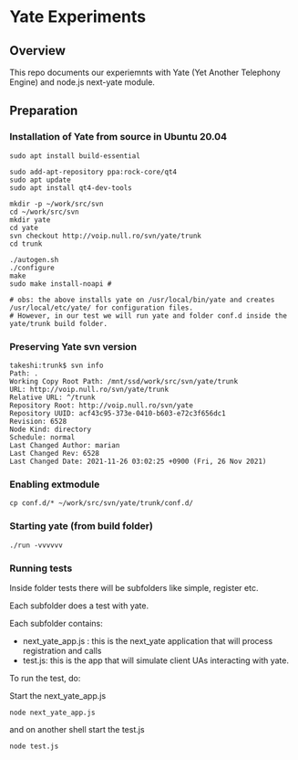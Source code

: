 # Yate Experiments

## Overview

This repo documents our experiemnts with Yate (Yet Another Telephony Engine) and node.js next-yate module.

## Preparation

### Installation of Yate from source in Ubuntu 20.04
```
sudo apt install build-essential

sudo add-apt-repository ppa:rock-core/qt4
sudo apt update
sudo apt install qt4-dev-tools
 
mkdir -p ~/work/src/svn
cd ~/work/src/svn
mkdir yate
cd yate
svn checkout http://voip.null.ro/svn/yate/trunk
cd trunk

./autogen.sh 
./configure
make
sudo make install-noapi #

# obs: the above installs yate on /usr/local/bin/yate and creates /usr/local/etc/yate/ for configuration files.
# However, in our test we will run yate and folder conf.d inside the yate/trunk build folder.
```
### Preserving Yate svn version
```
takeshi:trunk$ svn info
Path: .
Working Copy Root Path: /mnt/ssd/work/src/svn/yate/trunk
URL: http://voip.null.ro/svn/yate/trunk
Relative URL: ^/trunk
Repository Root: http://voip.null.ro/svn/yate
Repository UUID: acf43c95-373e-0410-b603-e72c3f656dc1
Revision: 6528
Node Kind: directory
Schedule: normal
Last Changed Author: marian
Last Changed Rev: 6528
Last Changed Date: 2021-11-26 03:02:25 +0900 (Fri, 26 Nov 2021)
```

### Enabling extmodule
```
cp conf.d/* ~/work/src/svn/yate/trunk/conf.d/
```

### Starting yate (from build folder)
```
./run -vvvvvv
```

### Running tests

Inside folder tests there will be subfolders like simple, register etc.

Each subfolder does a test with yate.

Each subfolder contains:
  - next_yate_app.js : this is the next_yate application that will process registration and calls
  - test.js: this is the app that will simulate client UAs interacting with yate.

To run the test, do:

Start the next_yate_app.js
```
node next_yate_app.js
```

and on another shell start the test.js
```
node test.js
```
